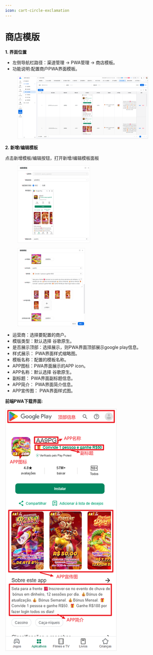 ```yaml
---
icon: cart-circle-exclamation
---
```


# 商店模版

**1. 界面位置**

* 左侧导航栏路径：渠道管理 → PWA管理 → 商店模板。
* 功能说明:配置商户PWA界面模板。

<figure><img src="../../.gitbook/assets/image (250).png" alt=""><figcaption></figcaption></figure>

**2. 新增/编辑模板**

点击新增模板/编辑按钮，打开新增/编辑模板面板

<div align="left"><figure><img src="../../.gitbook/assets/image (251).png" alt="" width="235"><figcaption></figcaption></figure></div>

<div align="left"><figure><img src="../../.gitbook/assets/image (254).png" alt="" width="219"><figcaption></figcaption></figure></div>

* 运营商：选择要配置的商户。
* 模版类型：默认选择 谷歌原生。
* 是否展示顶部：选择展示，则PWA界面顶部展示google play信息。
* 样式展示： PWA界面样式缩略图。
* 模板名称：配置的模板名称。
* APP图标：PWA界面展示的APP icon。
* APP名称：默认选择 谷歌原生。
* 副标题： PWA界面副标题信息。
* APP简介： PWA界面简介信息。
* APP宣传图： PWA界面样式图。

**前端PWA下载界面:**

&#x20;![](<../../.gitbook/assets/image (255).png>)
